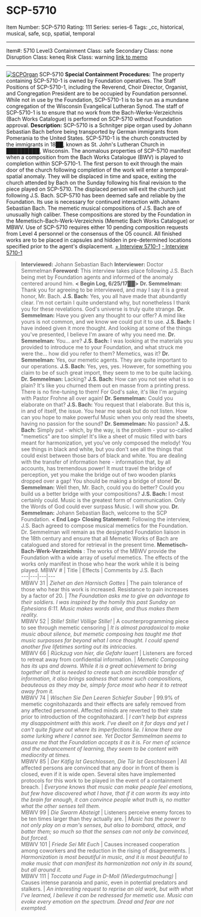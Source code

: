 # SCP-5710
Item Number: SCP-5710
Rating: 111
Series: series-6
Tags: _cc, historical, musical, safe, scp, spatial, temporal

---

Item#: 5710
Level3
Containment Class:
safe
Secondary Class:
none
Disruption Class:
keneq
Risk Class:
warning
[link to memo](/classification-committee-memo)  

* * *
[![SCPOrgan](https://scp-wiki.wdfiles.com/local--resized-images/scp-5710/SCPOrgan/medium.jpg)](https://scp-wiki.wdfiles.com/local--files/scp-5710/SCPOrgan)
SCP-5710
**Special Containment Procedures:** The property containing SCP-5710-1 is owned by Foundation operatives. The Staff Positions of SCP-5710-1, including the Reverend, Choir Director, Organist, and Congregation President are to be occupied by Foundation personnel.
While not in use by the Foundation, SCP-5710-1 is to be run as a mundane congregation of the Wisconsin Evangelical Lutheran Synod. The staff of SCP-5710-1 is to ensure that no work from the Bach-Werke-Verzeichnis (Bach Works Catalogue) is performed on SCP-5710 without Foundation approval.
**Description:** SCP-5710 is a Schnitger pipe organ used by Johann Sebastian Bach before being transported by German immigrants from Pomerania to the United States. SCP-5710-1 is the church constructed by the immigrants in 18██, known as St. John's Lutheran Church in █████████, Wisconsin.
The anomalous properties of SCP-5710 manifest when a composition from the Bach Works Catalogue (BWV) is played to completion within SCP-5710-1. The first person to exit through the main door of the church following completion of the work will enter a temporal-spatial anomaly. They will be displaced in time and space, exiting the church attended by Bach on the Sunday following his final revision to the piece played on SCP-5710. The displaced person will exit the church just following J.S. Bach.
SCP-5710 has been deemed safe and reliable by the Foundation. Its use is necessary for continued interaction with Johann Sebastian Bach. The memetic musical compositions of J.S. Bach are of unusually high caliber. These compositions are stored by the Foundation in the Memetisch-Bach-Werk-Verzeichnis (Memetic Bach Works Catalogue) or MBWV.
Use of SCP-5710 requires either 10 pending composition requests from Level 4 personnel or the consensus of the O5 council. All finished works are to be placed in capsules and hidden in pre-determined locations specified prior to the agent's displacement.
[\+ Interview 5710-1](javascript:;)
[\- Interview 5710-1](javascript:;)
> **Interviewed:** Johann Sebastian Bach
> **Interviewer:** Doctor Semmelman
> **Foreword:** This interview takes place following J.S. Bach being met by Foundation agents and informed of the anomaly centered around him.
> **< Begin Log, 6/25/17██>**
> **Dr. Semmelman:** Thank you for agreeing to be interviewed, and may I say it is a great honor, Mr. Bach.
> **J.S. Bach:** Yes, you all have made that abundantly clear. I'm not certain I quite understand why, but nonetheless I thank you for these revelations. God's universe is truly quite strange.
> **Dr. Semmelman:** Have you given any thought to our offer? A mind like yours is not common, and we know we could put it to use.
> **J.S. Bach:** I have indeed given it more thought. And looking at some of the things you've presented, I believe I'm aware of why you need me.
> **Dr. Semmelman:** You… are?
> **J.S. Bach:** I was looking at the materials you provided to introduce me to your Foundation, and what struck me were the… how did you refer to them? Memetics, was it?
> **Dr. Semmelman:** Yes, our memetic agents. They are quite important to our operations.
> **J.S. Bach:** Yes, yes, yes. However, for something you claim to be of such great import, they seem to me to be quite lacking.
> **Dr. Semmelman:** Lacking?
> **J.S. Bach:** How can you not see what is so plain? It's like you churned them out en masse from a printing press. There is no fine-tuning to them! For God's sake, it's like I'm arguing with Pastor Frohne all over again!
> **Dr. Semmelman:** Could you elaborate on that?
> **J.S. Bach:** You request that I elaborate. But this is, in and of itself, the issue. You hear me speak but do not listen. How can you hope to make powerful Music when you only read the sheets, having no passion for the sound?
> **Dr. Semmelman:** No passion?
> **J.S. Bach:** Simply put - which, by the way, is the problem - your so-called "memetics" are too simple! It's like a sheet of music filled with bars meant for harmonization, yet you've only composed the melody! You see things in black and white, but you don't see all the things that could exist between those bars of black and white. You are dealing with the transfer of information here - information that, by all accounts, has tremendous power! It must travel the bridge of perception, yet you make the bridge out of two wooden planks dropped over a gap! You should be making a bridge of stone!
> **Dr. Semmelman:** Well then, Mr. Bach, could you do better? Could you build us a better bridge with your compositions?
> **J.S. Bach:** I most certainly could. Music is the greatest form of communication. Only the Words of God could ever surpass Music. I will show you.
> **Dr. Semmelman:** Johann Sebastian Bach, welcome to the SCP Foundation.
> **< End Log>**
> **Closing Statement:** Following the interview, J.S. Bach agreed to compose musical memetics for the Foundation. Dr. Semmelman will remain as the designated Foundation liaison in the 18th century and ensure that all Memetic Works of Bach are catalogued and stored for retrieval in the present time.
**Memetisch-Bach-Werk-Verzeichnis** : The works of the MBWV provide the Foundation with a wide array of useful memetics. The effects of the works only manifest in those who hear the work while it is being played.
MBWV # | Title | Effects | Comments by J.S. Bach  
---|---|---|---  
MBWV 31 | _Ziehet an den Harnisch Gottes_ | The pain tolerance of those who hear this work is increased. Resistance to pain increases by a factor of 20. | _The Foundation asks me to give an advantage to their soldiers. I was inspired by the homily this past Sunday on Ephesians 6:11. Music makes words alive, and thus makes them reality._  
MBWV 52 | _Stille! Stille! Völlige Stille!_ | A counterprogramming piece to see through memetic censoring | _It is almost paradoxical to make music about silence, but memetic composing has taught me that music surpasses far beyond what I once thought. I could spend another five lifetimes sorting out its intricacies._  
MBWV 66 | _Rückzug von hier, die Gefahr lauert_ | Listeners are forced to retreat away from confidential information. | _Memetic Composing has its ups and downs. While it is a great achievement to bring together all that is needed to create such an incredible transfer of information, it also brings sadness that some such compositions, beauteous as they may be, simply force most who hear it to retreat away from it._  
MBWV 74 | _Wischen Sie Den Leeren Schiefer Sauber_ | 99.9% of memetic cognitohazards and their effects are safely removed from any affected personnel. Affected minds are reverted to their state prior to introduction of the cognitohazard. | _I can't help but express my disappointment with this work. I've dwelt on it for days and yet I can't quite figure out where its imperfections lie. I know there are some lurking where I cannot see. Yet Doctor Semmelman seems to assure me that the Foundation accepts it as it is. For men of science and the advancement of learning, they seem to be content with mediocrity at times._  
MBWV 85 | _Der Käfig Ist Geschlossen, Die Tür Ist Geschlossen_ | All affected persons are convinced that any door in front of them is closed, even if it is wide open. Several sites have implemented protocols for this work to be played in the event of a containment breach. | _Everyone knows that music can make people feel emotions, but few have discovered what I have, that if it can worm its way into the brain far enough, it can convince people what truth is, no matter what the other senses tell them._  
MBWV 99 | _Die Swarm Absteigt_ | Listeners perceive enemy forces to be ten times larger than they actually are. | _Music has the power to not only play on a man's senses, but also to bombard, attack, and batter them; so much so that the senses can not only be convinced, but forced._  
MBWV 101 | _Friede Sei Mit Euch_ | Causes increased cooperation among coworkers and the reduction in the rising of disagreements. | _Harmonization is most beautiful in music, and it is most beautiful to make music that can manifest its harmonization not only in its sound, but all around it._  
MBWV 111 | _Toccata und Fuge in D-Moll (Wiedergutmachung)_ | Causes intense paranoia and panic, even in potential predators and stalkers. | _An interesting request to reprise an old work, but with what I've learned, I believe it can be redressed for memetic use. Music can evoke every emotion on the spectrum. Dread and fear are not exempted._